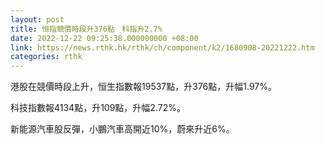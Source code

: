 ```yaml
---
layout: post
title: 恒指競價時段升376點　科指升2.7%
date: 2022-12-22 09:25:38.000000000 +08:00
link: https://news.rthk.hk/rthk/ch/component/k2/1680908-20221222.htm
categories: rthk
---
```


港股在競價時段上升，恒生指數報19537點，升376點，升幅1.97%。

科技指數報4134點，升109點，升幅2.72%。

新能源汽車股反彈，小鵬汽車高開近10%，蔚來升近6%。
